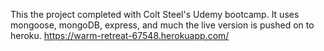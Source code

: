 This the project completed with Colt Steel's Udemy bootcamp. It uses mongoose, mongoDB, express, and much the live version is pushed on to heroku. https://warm-retreat-67548.herokuapp.com/